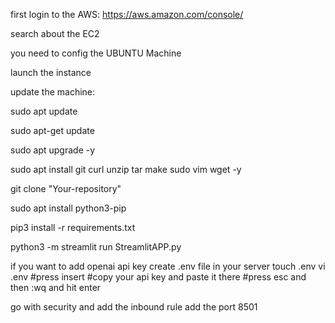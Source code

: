 first login to the AWS: https://aws.amazon.com/console/

search about the EC2

you need to config the UBUNTU Machine

launch the instance

update the machine:

sudo apt update

sudo apt-get update

sudo apt upgrade -y

sudo apt install git curl unzip tar make sudo vim wget -y

git clone "Your-repository"

sudo apt install python3-pip

pip3 install -r requirements.txt

python3 -m streamlit run StreamlitAPP.py

if you want to add openai api key
create .env file in your server touch .env
vi .env #press insert #copy your api key and paste it there #press esc and then :wq and hit enter

go with security and add the inbound rule add the port 8501
